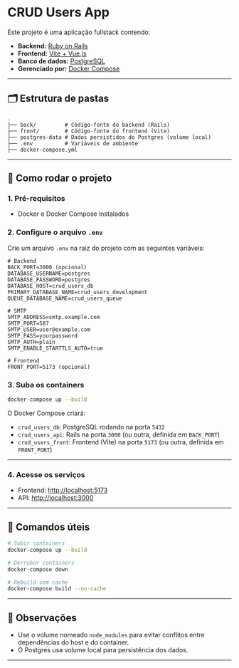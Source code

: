 # CRUD Users App

Este projeto é uma aplicação fullstack contendo:

- **Backend:** [Ruby on Rails](https://rubyonrails.org/)
- **Frontend:** [Vite + Vue.js](https://vitejs.dev/)
- **Banco de dados:** [PostgreSQL](https://www.postgresql.org/)
- **Gerenciado por:** [Docker Compose](https://docs.docker.com/compose/)

---

## 🗂 Estrutura de pastas

```
.
├── back/         # Código-fonte do backend (Rails)
├── front/        # Código-fonte do frontend (Vite)
├── postgres-data # Dados persistidos do Postgres (volume local)
├── .env          # Variáveis de ambiente
├── docker-compose.yml
```

---

## 🚀 Como rodar o projeto

### 1. Pré-requisitos

- Docker e Docker Compose instalados

### 2. Configure o arquivo `.env`

Crie um arquivo `.env` na raiz do projeto com as seguintes variáveis:

```env
# Backend
BACK_PORT=3000 (opcional)
DATABASE_USERNAME=postgres
DATABASE_PASSWORD=postgres
DATABASE_HOST=crud_users_db
PRIMARY_DATABASE_NAME=crud_users_development
QUEUE_DATABASE_NAME=crud_users_queue

# SMTP
SMTP_ADDRESS=smtp.example.com
SMTP_PORT=587
SMTP_USER=user@example.com
SMTP_PASS=yourpassword
SMTP_AUTH=plain
SMTP_ENABLE_STARTTLS_AUTO=true

# Frontend
FRONT_PORT=5173 (opcional)
```

### 3. Suba os containers

```bash
docker-compose up --build
```

O Docker Compose criará:

- `crud_users_db`: PostgreSQL rodando na porta `5432`
- `crud_users_api`: Rails na porta `3000` (ou outra, definida em `BACK_PORT`)
- `crud_users_front`: Frontend (Vite) na porta `5173` (ou outra, definida em `FRONT_PORT`)

---

### 4. Acesse os serviços

- Frontend: [http://localhost:5173](http://localhost:5173)
- API: [http://localhost:3000](http://localhost:3000)

---

## 🧼 Comandos úteis

```bash
# Subir containers
docker-compose up --build

# Derrubar containers
docker-compose down

# Rebuild sem cache
docker-compose build --no-cache
```

---

## 📝 Observações

- Use o volume nomeado `node_modules` para evitar conflitos entre dependências do host e do container.
- O Postgres usa volume local para persistência dos dados.

---
